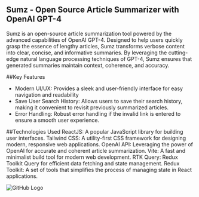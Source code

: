 ## Sumz - Open Source Article Summarizer with OpenAI GPT-4
Sumz is an open-source article summarization tool powered by the advanced capabilities of OpenAI GPT-4. Designed to help users quickly grasp the essence of lengthy articles, Sumz transforms verbose content into clear, concise, and informative summaries. By leveraging the cutting-edge natural language processing techniques of GPT-4, Sumz ensures that generated summaries maintain context, coherence, and accuracy.

##Key Features
- Modern UI/UX: Provides a sleek and user-friendly interface for easy navigation and readability
- Save User Search History: Allows users to save their search history, making it convenient to revisit previously summarized articles.
- Error Handling: Robust error handling if the invalid link is entered to ensure a smooth user experience.

##Technologies Used
ReactJS: A popular JavaScript library for building user interfaces.
Tailwind CSS: A utility-first CSS framework for designing modern, responsive web applications.
OpenAI API: Leveraging the power of OpenAI for accurate and coherent article summarization.
Vite: A fast and minimalist build tool for modern web development.
RTK Query: Redux Toolkit Query for efficient data fetching and state management.
Redux Toolkit: A set of tools that simplifies the process of managing state in React applications.

![GitHub Logo](https://github.com/logos/github-logo.png)



